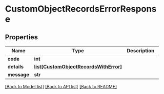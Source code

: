 # CustomObjectRecordsErrorResponse

## Properties
Name | Type | Description | Notes
------------ | ------------- | ------------- | -------------
**code** | **int** |  | [optional] 
**details** | [**list[CustomObjectRecordsWithError]**](CustomObjectRecordsWithError.md) |  | [optional] 
**message** | **str** |  | [optional] 

[[Back to Model list]](../README.md#documentation-for-models) [[Back to API list]](../README.md#documentation-for-api-endpoints) [[Back to README]](../README.md)


